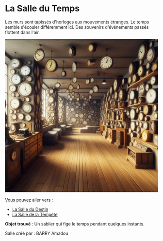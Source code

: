 # La Salle du Temps

Les murs sont tapissés d'horloges aux mouvements étranges. Le temps semble s'écouler différemment ici. Des souvenirs d'événements passés flottent dans l'air.

![Salle du Temps](../images/room_10.jpeg)

Vous pouvez aller vers :
- [La Salle du Destin](salle9.md)
- [La Salle de la Tempête](salle11.md)

**Objet trouvé** : Un sablier qui fige le temps pendant quelques instants.

Salle créé par : BARRY Amadou
